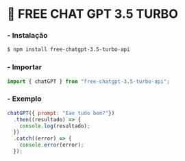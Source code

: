 # 🤖 FREE CHAT GPT 3.5 TURBO

### - Instalação

```bash
$ npm install free-chatgpt-3.5-turbo-api
```

### - Importar

```js
import { chatGPT } from "free-chatgpt-3.5-turbo-api";
```

### - Exemplo

```js
chatGPT({ prompt: "Eae tudo bem?"})
  .then((resultado) => {
    console.log(resultado);
  })
  .catch((error) => {
    console.error(error);
  });
```